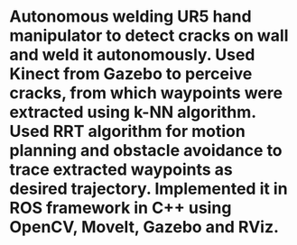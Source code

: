# Autonomous welding UR5 hand manipulator to detect cracks on wall and weld it autonomously. Used Kinect from Gazebo to perceive cracks, from which waypoints were extracted using k-NN algorithm. Used RRT algorithm for motion planning and obstacle avoidance to trace extracted waypoints as desired trajectory. Implemented it in ROS framework in C++ using OpenCV, MoveIt, Gazebo and RViz.
